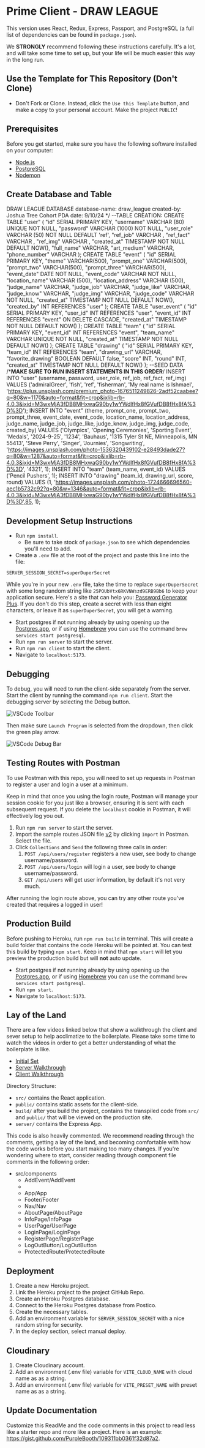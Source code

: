 # Prime Client - DRAW LEAGUE

This version uses React, Redux, Express, Passport, and PostgreSQL (a full list of dependencies can be found in `package.json`).

We **STRONGLY** recommend following these instructions carefully. It's a lot, and will take some time to set up, but your life will be much easier this way in the long run.

## Use the Template for This Repository (Don't Clone)

- Don't Fork or Clone. Instead, click the `Use this Template` button, and make a copy to your personal account. Make the project `PUBLIC`!

## Prerequisites

Before you get started, make sure you have the following software installed on your computer:

- [Node.js](https://nodejs.org/en)
- [PostgreSQL](https://www.postgresql.org)
- [Nodemon](https://nodemon.io)

## Create Database and Table

DRAW LEAGUE DATABASE
    database-name: draw_league
    created-by: Joshua Tree Cohort PDA
    date: 9/10/24
*/
--TABLE CREATION:
CREATE TABLE "user" (
 "id" SERIAL PRIMARY KEY,
 "username" VARCHAR (80) UNIQUE NOT NULL,
 "password" VARCHAR (1000) NOT NULL,
 "user_role" VARCHAR (50) NOT NULL DEFAULT 'ref',
 "ref_job" VARCHAR ,
 "ref_fact" VARCHAR ,
 "ref_img" VARCHAR ,
 "created_at" TIMESTAMP NOT NULL DEFAULT NOW(),
 "full_name" VARCHAR,
 "art_medium" VARCHAR,
"phone_number" VARCHAR
 );
 CREATE TABLE "event" (
    "id" SERIAL PRIMARY KEY,
    "theme" VARCHAR(500),
    "prompt_one" VARCHAR(500),
    "prompt_two" VARCHAR(500),
    "prompt_three" VARCHAR(500),
    "event_date" DATE NOT NULL,
    "event_code" VARCHAR NOT NULL,
    "location_name" VARCHAR (500),
    "location_address" VARCHAR (500),
    "judge_name" VARCHAR,
    "judge_job" VARCHAR,
    "judge_like" VARCHAR,
    "judge_know" VARCHAR,
    "judge_img" VARCHAR,
    "judge_code" VARCHAR NOT NULL,
    "created_at" TIMESTAMP NOT NULL DEFAULT NOW(),
    "created_by" INT REFERENCES "user"
);
CREATE TABLE "user_event" (
    "id" SERIAL PRIMARY KEY,
    "user_id" INT REFERENCES "user",
    "event_id" INT REFERENCES "event" ON DELETE CASCADE,
    "created_at" TIMESTAMP NOT NULL DEFAULT NOW()
);
CREATE TABLE "team" (
    "id" SERIAL PRIMARY KEY,
    "event_id" INT REFERENCES "event",
    "team_name" VARCHAR UNIQUE NOT NULL,
    "created_at" TIMESTAMP NOT NULL DEFAULT NOW()
);
CREATE TABLE "drawing" (
    "id" SERIAL PRIMARY KEY,
    "team_id" INT REFERENCES "team",
    "drawing_url" VARCHAR,
    "favorite_drawing" BOOLEAN DEFAULT false,
    "score" INT,
    "round" INT,
    "created_at" TIMESTAMP NOT NULL DEFAULT NOW()
);
--SEED DATA
/*******************MAKE SURE TO RUN INSERT STATEMENTS IN THIS ORDER******************/
INSERT INTO "user" (username, password, user_role, ref_job, ref_fact, ref_img)
VALUES ('admiralGreer', 'fish', 'ref', 'fisherman', 'My real name is Ishmael', 'https://plus.unsplash.com/premium_photo-1676511249826-2adf52caabee?q=80&w=1170&auto=format&fit=crop&ixlib=rb-4.0.3&ixid=M3wxMjA3fDB8MHxwaG90by1wYWdlfHx8fGVufDB8fHx8fA%3D%3D');
INSERT INTO "event" (theme, prompt_one, prompt_two, prompt_three, event_date, event_code, location_name, location_address, judge_name, judge_job, judge_like, judge_know, judge_img, judge_code, created_by)
VALUES ('Olympics', 'Opening Ceremonies', 'Sporting Event', 'Medals', '2024-9-25', '1234', 'Bauhaus', '1315 Tyler St NE, Minneapolis, MN 55413', 'Steve Perry', 'Singer', 'Journies', 'Songwriting', 'https://images.unsplash.com/photo-1536320439102-e28493dade27?q=80&w=1287&auto=format&fit=crop&ixlib=rb-4.0.3&ixid=M3wxMjA3fDB8MHxwaG90by1wYWdlfHx8fGVufDB8fHx8fA%3D%3D', '4321', 1);
INSERT INTO "team" (team_name, event_id)
VALUES ('Pencil Pushers', 1);
INSERT INTO "drawing" (team_id, drawing_url, score, round)
VALUES (1, 'https://images.unsplash.com/photo-1724666696560-aec1b5732c92?q=80&w=1346&auto=format&fit=crop&ixlib=rb-4.0.3&ixid=M3wxMjA3fDB8MHxwaG90by1wYWdlfHx8fGVufDB8fHx8fA%3D%3D',85, 1);

## Development Setup Instructions

- Run `npm install`.
    - Be sure to take stock of `package.json` to see which dependencies you'll need to add.
- Create a `.env` file at the root of the project and paste this line into the file:

```plaintext
SERVER_SESSION_SECRET=superDuperSecret
```

While you're in your new `.env` file, take the time to replace `superDuperSecret` with some long random string like `25POUbVtx6RKVNWszd9ERB9Bb6` to keep your application secure. Here's a site that can help you: [Password Generator Plus](https://passwordsgenerator.net). If you don't do this step, create a secret with less than eight characters, or leave it as `superDuperSecret`, you will get a warning.

- Start postgres if not running already by using opening up the [Postgres.app](https://postgresapp.com), or if using [Homebrew](https://brew.sh) you can use the command `brew services start postgresql`.
- Run `npm run server` to start the server.
- Run `npm run client` to start the client.
- Navigate to `localhost:5173`.

## Debugging

To debug, you will need to run the client-side separately from the server. Start the client by running the command `npm run client`. Start the debugging server by selecting the Debug button.

![VSCode Toolbar](documentation/images/vscode-toolbar.png)

Then make sure `Launch Program` is selected from the dropdown, then click the green play arrow.

![VSCode Debug Bar](documentation/images/vscode-debug-bar.png)

## Testing Routes with Postman

To use Postman with this repo, you will need to set up requests in Postman to register a user and login a user at a minimum.

Keep in mind that once you using the login route, Postman will manage your session cookie for you just like a browser, ensuring it is sent with each subsequent request. If you delete the `localhost` cookie in Postman, it will effectively log you out.

1. Run `npm run server` to start the server.
2. Import the sample routes JSON file [v2](./PostmanPrimeSoloRoutesv2.json) by clicking `Import` in Postman. Select the file.
3. Click `Collections` and `Send` the following three calls in order:
   1. `POST /api/users/register` registers a new user, see body to change username/password.
   2. `POST /api/users/login` will login a user, see body to change username/password.
   3. `GET /api/users` will get user information, by default it's not very much.

After running the login route above, you can try any other route you've created that requires a logged in user!

## Production Build

Before pushing to Heroku, run `npm run build` in terminal. This will create a build folder that contains the code Heroku will be pointed at. You can test this build by typing `npm start`. Keep in mind that `npm start` will let you preview the production build but will **not** auto update.

- Start postgres if not running already by using opening up the [Postgres.app](https://postgresapp.com), or if using [Homebrew](https://brew.sh) you can use the command `brew services start postgresql`.
- Run `npm start`.
- Navigate to `localhost:5173`.

## Lay of the Land

There are a few videos linked below that show a walkthrough the client and sever setup to help acclimatize to the boilerplate. Please take some time to watch the videos in order to get a better understanding of what the boilerplate is like.

- [Initial Set](https://vimeo.com/453297271)
- [Server Walkthrough](https://vimeo.com/453297212)
- [Client Walkthrough](https://vimeo.com/453297124)

Directory Structure:

- `src/` contains the React application.
- `public/` contains static assets for the client-side.
- `build/` after you build the project, contains the transpiled code from `src/` and `public/` that will be viewed on the production site.
- `server/` contains the Express App.

This code is also heavily commented. We recommend reading through the comments, getting a lay of the land, and becoming comfortable with how the code works before you start making too many changes. If you're wondering where to start, consider reading through component file comments in the following order:

- src/components
  - AddEvent/AddEvent
  - 
  - App/App
  - Footer/Footer
  - Nav/Nav
  - AboutPage/AboutPage
  - InfoPage/InfoPage
  - UserPage/UserPage
  - LoginPage/LoginPage
  - RegisterPage/RegisterPage
  - LogOutButton/LogOutButton
  - ProtectedRoute/ProtectedRoute

## Deployment

1. Create a new Heroku project.
1. Link the Heroku project to the project GitHub Repo.
1. Create an Heroku Postgres database.
1. Connect to the Heroku Postgres database from Postico.
1. Create the necessary tables.
1. Add an environment variable for `SERVER_SESSION_SECRET` with a nice random string for security.
1. In the deploy section, select manual deploy.

## Cloudinary 

1. Create Cloudinary account.
2. Add an environment (.env file) variable for `VITE_CLOUD_NAME` with cloud name as as a string.
3. Add an environment (.env file) variable for `VITE_PRESET_NAME` with preset name as as a string.

## Update Documentation

Customize this ReadMe and the code comments in this project to read less like a starter repo and more like a project. Here is an example: https://gist.github.com/PurpleBooth/109311bb0361f32d87a2.
